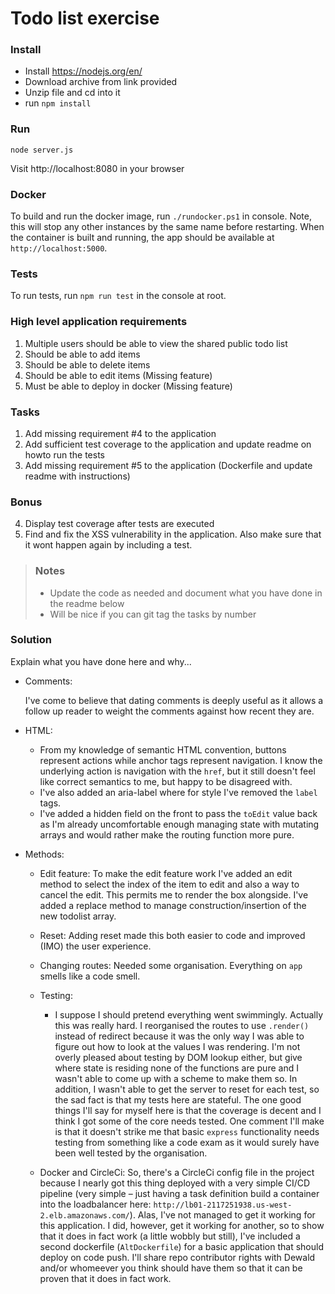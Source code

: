 # Todo list exercise

### Install

- Install https://nodejs.org/en/
- Download archive from link provided
- Unzip file and cd into it
- run `npm install`

### Run

`node server.js`

Visit http://localhost:8080 in your browser

### Docker

To build and run the docker image, run `./rundocker.ps1` in console. Note, this will stop any other instances by the same name before restarting. When the container is built and running, the app should be available at `http://localhost:5000`.

### Tests

To run tests, run `npm run test` in the console at root.

### High level application requirements

1. Multiple users should be able to view the shared public todo list
2. Should be able to add items
3. Should be able to delete items
4. Should be able to edit items (Missing feature)
5. Must be able to deploy in docker (Missing feature)

### Tasks

1. Add missing requirement #4 to the application
2. Add sufficient test coverage to the application and update readme on howto run the tests
3. Add missing requirement #5 to the application (Dockerfile and update readme with instructions)

### Bonus

4. Display test coverage after tests are executed
5. Find and fix the XSS vulnerability in the application. Also make sure that it wont happen again by including a test.

> ### Notes
>
> - Update the code as needed and document what you have done in the readme below
> - Will be nice if you can git tag the tasks by number

### Solution

Explain what you have done here and why...

- Comments:

  I've come to believe that dating comments is deeply useful as it allows a follow up reader to weight the comments against how recent they are.

- HTML:

  - From my knowledge of semantic HTML convention, buttons represent actions while anchor tags represent navigation.
    I know the underlying action is navigation with the `href`, but it still doesn't feel like correct semantics to me, but happy to be disagreed with.
  - I've also added an aria-label where for style I've removed the `label` tags.
  - I've added a hidden field on the front to pass the `toEdit` value back as I'm already uncomfortable
    enough managing state with mutating arrays and would rather make the routing function more pure.

- Methods:

  - Edit feature:
    To make the edit feature work I've added an edit method to select the index of the item to edit and also a way to cancel the edit. This permits me to render the box alongside. I've added a replace method to manage construction/insertion of the new todolist array.
  - Reset:
    Adding reset made this both easier to code and improved (IMO) the user experience.
  - Changing routes:
    Needed some organisation. Everything on `app` smells like a code smell.

  - Testing:

    - I suppose I should pretend everything went swimmingly. Actually this was really hard. I reorganised the routes to use `.render()` instead of redirect because it was the only way I was able to figure out how to look at the values I was rendering. I'm not overly pleased about testing by DOM lookup either, but give where state is residing none of the functions are pure and I wasn't able to come up with a scheme to make them so. In addition, I wasn't able to get the server to reset for each test, so the sad fact is that my tests here are stateful. The one good things I'll say for myself here is that the coverage is decent and I think I got some of the core needs tested. One comment I'll make is that it doesn't strike me that basic `express` functionality needs testing from something like a code exam as it would surely have been well tested by the organisation.

  - Docker and CircleCi:
    So, there's a CircleCi config file in the project because I nearly got this thing deployed with a very simple CI/CD pipeline (very simple – just having a task definition build a container into the loadbalancer here: `http://lb01-2117251938.us-west-2.elb.amazonaws.com/`). Alas, I've not managed to get it working for this application. I did, however, get it working for another, so to show that it does in fact work (a little wobbly but still), I've included a second dockerfile (`AltDockerfile`) for a basic application that should deploy on code push. I'll share repo contributor rights with Dewald and/or whomeever you think should have them so that it can be proven that it does in fact work.

